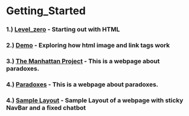 # Getting_Started



### 1.) [Level_zero](https://github.com/wespy01/Getting_Started/tree/main/0-%20Level_Zero) - Starting out with HTML

### 2.) [Demo](https://github.com/wespy01/Getting_Started/tree/main/1-%20Demo) - Exploring how html image and link tags work

### 3.) [The Manhattan Project](https://github.com/wespy01/Getting_Started/tree/main/2%20The_Manhattan_Project) - This is a webpage about paradoxes.

### 4.) [Paradoxes](https://github.com/wespy01/Getting_Started/tree/main/3%20Paradoxes) - This is a webpage about paradoxes.
### 4.) [Sample Layout](https://github.com/wespy01/Getting_Started/tree/main/4%20Sample_Layout) - Sample Layout of a webpage with sticky NavBar and a fixed chatbot


